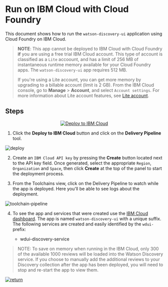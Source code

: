 # Run on IBM Cloud with Cloud Foundry

This document shows how to run the `watson-discovery-ui` application using Cloud Foundry on IBM Cloud.

> **NOTE**: This app cannot be deployed to IBM Cloud with Cloud Foundry **if** you are using a free trial IBM Cloud account. This type of account is classified as a `Lite` accoount, and has a limit of 256 MB of instantaneous runtime memory available for your Cloud Foundry apps. The `watson-discovery-ui` app requires 512 MB.
>
> If you're using a Lite account, you can get more memory by upgrading to a billable account (limit is 2 GB). From the IBM Cloud console, go to **Manage** > **Account**, and select `Account settings`. For more information about Lite account features, see [Lite account](https://cloud.ibm.com/docs/account?topic=account-accounts#liteaccount).

## Steps

<p align="center">
    <a href="https://cloud.ibm.com/devops/setup/deploy?repository=https://github.com/rhagarty/watson-discovery-ui">
    <img src="https://cloud.ibm.com/devops/setup/deploy/button_x2.png" alt="Deploy to IBM Cloud">
    </a>
</p>

1. Click the **Deploy to IBM Cloud** button and click on the **Delivery Pipeline** tool.

![deploy](images/deploy.png)

2. Create an `IBM Cloud API key` by pressing the **Create** button located next to the API key field. Once generated, select the appropriate `Region`, `Organization` and `Space`, then click **Create** at the top of the panel to start the deployment process.

3. From the Toolchains view, click on the Delivery Pipeline to watch while the app is deployed. Here you'll be able to see logs about the deployment.

![toolchain-pipeline](images/toolchain-pipeline.png)

4. To see the app and services that were created use the [IBM Cloud dashboard](https://cloud.ibm.com). The app is named `watson-discovery-ui` with a unique suffix. The following services are created  and easily identified by the `wdui-` prefix:

    * wdui-discovery-service

> NOTE: To save on memory when running in the IBM Cloud, only 300 of the available 1000 reviews will be loaded into the Watson Discovery service. If you choose to manually add the additional reviews to your Discovery collection after the app has been deployed, you will need to stop and re-start the app to view them.

[![return](https://raw.githubusercontent.com/IBM/pattern-utils/master/deploy-buttons/return.png)](https://github.com/rhagarty/watson-discovery-ui#deployment-options)
